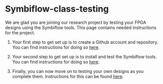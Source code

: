 # Symbiflow-class-testing
We are glad you are joining our research project by testing your FPGA designs using the Symbiflow tools.  This page contains needed instructions for the project.

1. Your first step to get set up is to create a Github account and repository.  You can find instructions for doing so [here](Step1_Creating_Repository.md).

2. Your second step to get set up is to install and test the Symbiflow tools.  You can find instructions for doing so [here](Step2_Installing_Testing.md).

3. Finally, you can now move on to testing your own designs as you complete them.  Instructions for this can be found [here](Step3_Testing_Your_Own_Designs.md).
